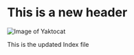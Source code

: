 # This is a new header


![Image of Yaktocat](https://octodex.github.com/images/yaktocat.png)

This is the updated Index file



